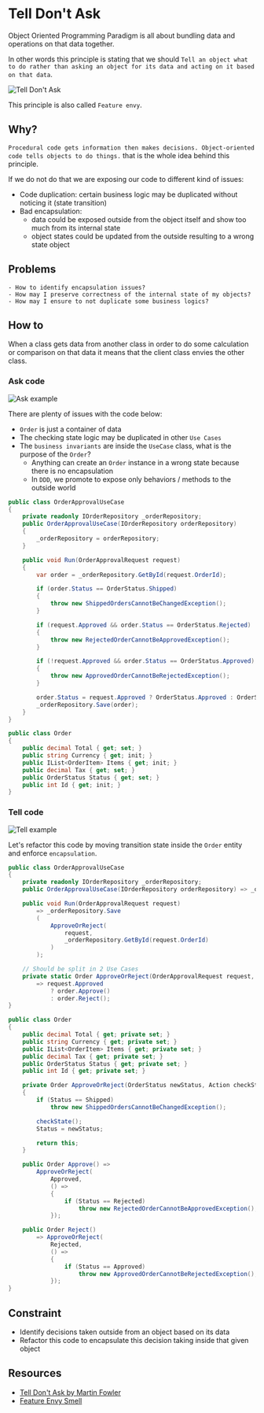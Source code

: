 ﻿---
categories:
  - Design
authors:
  - Yoan Thirion
problems:
  - How to identify encapsulation issues?
  - How may I preserve correctness of the internal state of my objects?
  - How may I ensure to not duplicate some business logics?
---

# Tell Don't Ask

Object Oriented Programming Paradigm is all about bundling data and operations on that data together.

In other words this principle is stating that we should `Tell an object what to do rather than asking an object for its data and acting on it based on that data`.

![Tell Don't Ask](/images/tell-dont-ask.webp)

This principle is also called `Feature envy`.

## Why?

`Procedural code gets information then makes decisions. Object-oriented code tells objects to do things.` that is the whole idea behind this principle.

If we do not do that we are exposing our code to different kind of issues:

- Code duplication: certain business logic may be duplicated without noticing it (state transition)
- Bad encapsulation:
  - data could be exposed outside from the object itself and show too much from its internal state
  - object states could be updated from the outside resulting to a wrong state object

## Problems

    - How to identify encapsulation issues?
    - How may I preserve correctness of the internal state of my objects?
    - How may I ensure to not duplicate some business logics?

## How to

When a class gets data from another class in order to do some calculation or comparison on that data it means that the client class envies the other class.

### Ask code

![Ask example](/images/ask.webp)

There are plenty of issues with the code below:

- `Order` is just a container of data
- The checking state logic may be duplicated in other `Use Cases`
- The `business invariants` are inside the `UseCase` class, what is the purpose of the `Order`?
  - Anything can create an `Order` instance in a wrong state because there is no encapsulation
  - In `DDD`, we promote to expose only behaviors / methods to the outside world

```csharp
public class OrderApprovalUseCase
{
    private readonly IOrderRepository _orderRepository;
    public OrderApprovalUseCase(IOrderRepository orderRepository)
    {
        _orderRepository = orderRepository;
    }

    public void Run(OrderApprovalRequest request)
    {
        var order = _orderRepository.GetById(request.OrderId);

        if (order.Status == OrderStatus.Shipped)
        {
            throw new ShippedOrdersCannotBeChangedException();
        }

        if (request.Approved && order.Status == OrderStatus.Rejected)
        {
            throw new RejectedOrderCannotBeApprovedException();
        }

        if (!request.Approved && order.Status == OrderStatus.Approved)
        {
            throw new ApprovedOrderCannotBeRejectedException();
        }

        order.Status = request.Approved ? OrderStatus.Approved : OrderStatus.Rejected;
        _orderRepository.Save(order);
    }
}

public class Order
{
    public decimal Total { get; set; }
    public string Currency { get; init; }
    public IList<OrderItem> Items { get; init; }
    public decimal Tax { get; set; }
    public OrderStatus Status { get; set; }
    public int Id { get; init; }
}
```

### Tell code

![Tell example](/images/tell.webp)

Let's refactor this code by moving transition state inside the `Order` entity and enforce `encapsulation`.

```csharp
public class OrderApprovalUseCase
{
    private readonly IOrderRepository _orderRepository;
    public OrderApprovalUseCase(IOrderRepository orderRepository) => _orderRepository = orderRepository;

    public void Run(OrderApprovalRequest request)
        => _orderRepository.Save
        (
            ApproveOrReject(
                request,
                _orderRepository.GetById(request.OrderId)
            )
        );

    // Should be split in 2 Use Cases
    private static Order ApproveOrReject(OrderApprovalRequest request, Order order)
        => request.Approved
            ? order.Approve()
            : order.Reject();
}

public class Order
{
    public decimal Total { get; private set; }
    public string Currency { get; private set; }
    public IList<OrderItem> Items { get; private set; }
    public decimal Tax { get; private set; }
    public OrderStatus Status { get; private set; }
    public int Id { get; private set; }

    private Order ApproveOrReject(OrderStatus newStatus, Action checkState)
    {
        if (Status == Shipped)
            throw new ShippedOrdersCannotBeChangedException();

        checkState();
        Status = newStatus;

        return this;
    }

    public Order Approve() =>
        ApproveOrReject(
            Approved,
            () =>
            {
                if (Status == Rejected)
                    throw new RejectedOrderCannotBeApprovedException();
            });

    public Order Reject()
        => ApproveOrReject(
            Rejected,
            () =>
            {
                if (Status == Approved)
                    throw new ApprovedOrderCannotBeRejectedException();
            });
}
```

## Constraint

- Identify decisions taken outside from an object based on its data
- Refactor this code to encapsulate this decision taking inside that given object

## Resources

- [Tell Don't Ask by Martin Fowler](https://martinfowler.com/bliki/TellDontAsk.html)
- [Feature Envy Smell](http://wiki.c2.com/?FeatureEnvySmell)
